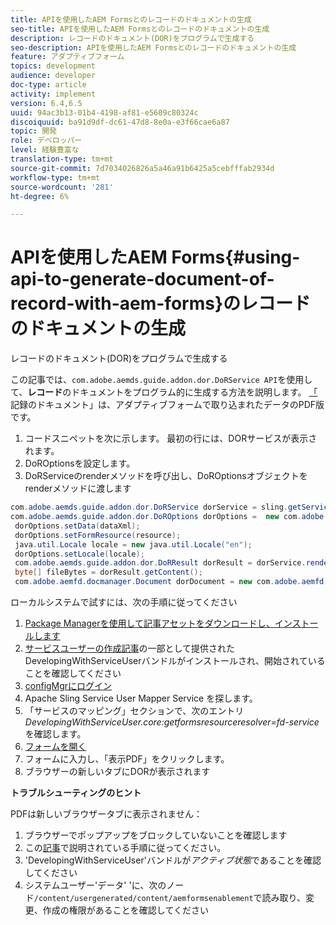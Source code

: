 ```yaml
---
title: APIを使用したAEM Formsとのレコードのドキュメントの生成
seo-title: APIを使用したAEM Formsとのレコードのドキュメントの生成
description: レコードのドキュメント(DOR)をプログラムで生成する
seo-description: APIを使用したAEM Formsとのレコードのドキュメントの生成
feature: アダプティブフォーム
topics: development
audience: developer
doc-type: article
activity: implement
version: 6.4,6.5
uuid: 94ac3b13-01b4-4198-af81-e5609c80324c
discoiquuid: ba91d9df-dc61-47d8-8e0a-e3f66cae6a87
topic: 開発
role: デベロッパー
level: 経験豊富な
translation-type: tm+mt
source-git-commit: 7d7034026826a5a46a91b6425a5cebfffab2934d
workflow-type: tm+mt
source-wordcount: '281'
ht-degree: 6%

---
```



# APIを使用したAEM Forms{#using-api-to-generate-document-of-record-with-aem-forms}のレコードのドキュメントの生成

レコードのドキュメント(DOR)をプログラムで生成する

この記事では、`com.adobe.aemds.guide.addon.dor.DoRService API`を使用して、**レコード**&#x200B;のドキュメントをプログラム的に生成する方法を説明します。 [「](https://docs.adobe.com/content/help/en/experience-manager-65/forms/adaptive-forms-advanced-authoring/generate-document-of-record-for-non-xfa-based-adaptive-forms.html) 記録のドキュメント」は、アダプティブフォームで取り込まれたデータのPDF版です。

1. コードスニペットを次に示します。 最初の行には、DORサービスが表示されます。
1. DoROptionsを設定します。
1. DoRServiceのrenderメソッドを呼び出し、DoROptionsオブジェクトをrenderメソッドに渡します

```java
com.adobe.aemds.guide.addon.dor.DoRService dorService = sling.getService(com.adobe.aemds.guide.addon.dor.DoRService.class);
com.adobe.aemds.guide.addon.dor.DoROptions dorOptions =  new com.adobe.aemds.guide.addon.dor.DoROptions();
 dorOptions.setData(dataXml);
 dorOptions.setFormResource(resource);
 java.util.Locale locale = new java.util.Locale("en");
 dorOptions.setLocale(locale);
 com.adobe.aemds.guide.addon.dor.DoRResult dorResult = dorService.render(dorOptions);
 byte[] fileBytes = dorResult.getContent();
 com.adobe.aemfd.docmanager.Document dorDocument = new com.adobe.aemfd.docmanager.Document(fileBytes);
```

ローカルシステムで試すには、次の手順に従ってください

1. [Package Managerを使用して記事アセットをダウンロードし、インストールします](assets/dor-with-api.zip)
1. [サービスユーザーの作成記事](service-user-tutorial-develop.md)の一部として提供されたDevelopingWithServiceUserバンドルがインストールされ、開始されていることを確認してください
1. [configMgrにログイン](http://localhost:4502/system/console/configMgr)
1. Apache Sling Service User Mapper Service   を探します。
1. 「サービスのマッピング」セクションで、次のエントリ&#x200B;_DevelopingWithServiceUser.core:getformsresourceresolver=fd-service_&#x200B;を確認します。
1. [フォームを開く](http://localhost:4502/content/dam/formsanddocuments/sandbox/1201-borrower-payments/jcr:content?wcmmode=disabled)
1. フォームに入力し、「表示PDF」をクリックします。
1. ブラウザーの新しいタブにDORが表示されます


**トラブルシューティングのヒント**

PDFは新しいブラウザータブに表示されません：

1. ブラウザーでポップアップをブロックしていないことを確認します
1. この[記事](service-user-tutorial-develop.md)で説明されている手順に従ってください。
1. &#39;DevelopingWithServiceUser&#39;バンドルが&#x200B;*アクティブ状態*&#x200B;であることを確認してください
1. システムユーザー&#39;データ&#39; &#39;に、次のノード`/content/usergenerated/content/aemformsenablement`で読み取り、変更、作成の権限があることを確認してください

